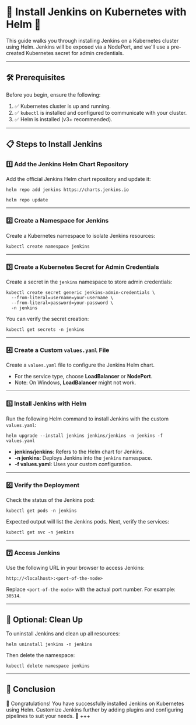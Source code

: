 # 🚀 Install Jenkins on Kubernetes with Helm 🌟

This guide walks you through installing Jenkins on a Kubernetes cluster using Helm. Jenkins will be exposed via a NodePort, and we'll use a pre-created Kubernetes secret for admin credentials.

---

## 🛠 Prerequisites
Before you begin, ensure the following:

1. ✅ Kubernetes cluster is up and running.
2. ✅ `kubectl` is installed and configured to communicate with your cluster.
3. ✅ Helm is installed (v3+ recommended).

---

## 📋 Steps to Install Jenkins

### 1️⃣ Add the Jenkins Helm Chart Repository
Add the official Jenkins Helm chart repository and update it:

    helm repo add jenkins https://charts.jenkins.io

    helm repo update

---

### 2️⃣ Create a Namespace for Jenkins
Create a Kubernetes namespace to isolate Jenkins resources:

    kubectl create namespace jenkins

---

### 3️⃣ Create a Kubernetes Secret for Admin Credentials
Create a secret in the `jenkins` namespace to store admin credentials:

    kubectl create secret generic jenkins-admin-credentials \
      --from-literal=username=your-username \
      --from-literal=password=your-password \
      -n jenkins

You can verify the secret creation:

    kubectl get secrets -n jenkins

---

### 4️⃣ Create a Custom `values.yaml` File
Create a `values.yaml` file to configure the Jenkins Helm chart.
- For the service type, choose **LoadBalancer** or **NodePort**.
- Note: On Windows, **LoadBalancer** might not work.

---

### 5️⃣ Install Jenkins with Helm
Run the following Helm command to install Jenkins with the custom `values.yaml`:

    helm upgrade --install jenkins jenkins/jenkins -n jenkins -f values.yaml

- **jenkins/jenkins**: Refers to the Helm chart for Jenkins.
- **-n jenkins**: Deploys Jenkins into the `jenkins` namespace.
- **-f values.yaml**: Uses your custom configuration.

---

### 6️⃣ Verify the Deployment
Check the status of the Jenkins pod:

    kubectl get pods -n jenkins

Expected output will list the Jenkins pods. Next, verify the services:

    kubectl get svc -n jenkins

---

### 7️⃣ Access Jenkins
Use the following URL in your browser to access Jenkins:

    http://<localhost>:<port-of-the-node>

Replace `<port-of-the-node>` with the actual port number. For example: `30514`.

---

## 🧹 Optional: Clean Up
To uninstall Jenkins and clean up all resources:

    helm uninstall jenkins -n jenkins

Then delete the namespace:

    kubectl delete namespace jenkins

---

## 🎉 Conclusion
🎊 Congratulations! You have successfully installed Jenkins on Kubernetes using Helm. Customize Jenkins further by adding plugins and configuring pipelines to suit your needs. 🚀
+++
